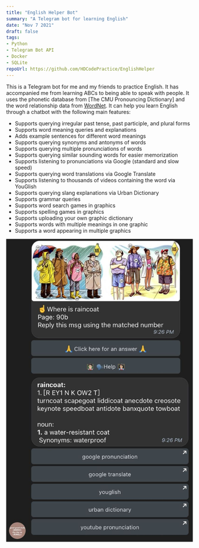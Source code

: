 ```yaml
---
title: "English Helper Bot"
summary: "A Telegram bot for learning English"
date: "Nov 7 2021"
draft: false
tags:
- Python
- Telegram Bot API
- Docker
- SQLite
repoUrl: https://github.com/HDCodePractice/EnglishHelper
---
```


This is a Telegram bot for me and my friends to practice English. It has accompanied me from learning ABCs to being able to speak with people. It uses the phonetic database from [The CMU Pronouncing Dictionary] and the word relationship data from [WordNet](http://wordnet.princeton.edu/). It can help you learn English through a chatbot with the following main features:
* Supports querying irregular past tense, past participle, and plural forms
* Supports word meaning queries and explanations
* Adds example sentences for different word meanings
* Supports querying synonyms and antonyms of words
* Supports querying multiple pronunciations of words
* Supports querying similar sounding words for easier memorization
* Supports listening to pronunciations via Google (standard and slow speed)
* Supports querying word translations via Google Translate
* Supports listening to thousands of videos containing the word via YouGlish
* Supports querying slang explanations via Urban Dictionary
* Supports grammar queries
* Supports word search games in graphics
* Supports spelling games in graphics
* Supports uploading your own graphic dictionary
* Supports words with multiple meanings in one graphic
* Supports a word appearing in multiple graphics


![English Helper Bot](./englishhelperbot.jpg)